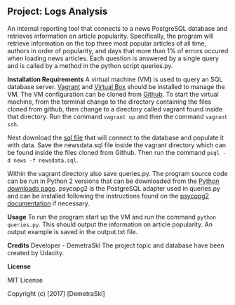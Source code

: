 ## Project: Logs Analysis

An internal reporting tool that connects to a news PostgreSQL database and retrieves information on article popularity. Specifically, the program will retrieve information on the top three most popular articles of all time, authors in order of popularity, and days that more than 1% of errors occured when loading news articles. Each question is answered by a single query and is called by a method in the python script queries.py. 

**Installation Requirements**
A virtual machine (VM) is used to query an SQL database server. [Vagrant](https://www.vagrantup.com/downloads.html) and [Virtual Box](https://www.virtualbox.org/wiki/Downloads) should be installed to manage the VM. The VM configuration can be cloned from [Github](https://github.com/udacity/fullstack-nanodegree-vm). To start the virtual machine, from the terminal change to the directory containing the files cloned from github, then change to a directory called vagrant found inside that directory. Run the command `vagrant up` and then the command `vagrant ssh`.

Next download the [sql file](https://d17h27t6h515a5.cloudfront.net/topher/2016/August/57b5f748_newsdata/newsdata.zip) that will connect to the database and populate it with data. Save the newsdata.sql file inside the vagrant directory which can be found inside the files cloned from Github. Then run the command `psql -d news -f newsdata.sql`. 

Within the vagrant directory also save queries.py. The program source code can be run in Python 2 versions that can be downloaded from the [Python downloads page](https://www.python.org/downloads/). psycopg2 is the PostgreSQL adapter used in queries.py and can be installed following the instructions found on the [psycopg2 documentation](http://initd.org/psycopg/docs/install.html) if necessary. 

**Usage**
To run the program start up the VM and run the command `python queries.py`. This should output the information on article popularity. An output example is saved in the output.txt file. 

**Credits**
Developer - DemetraSkl 
The project topic and database have been created by Udacity. 

**License**

MIT License

Copyright (c) [2017] [DemetraSkl]

